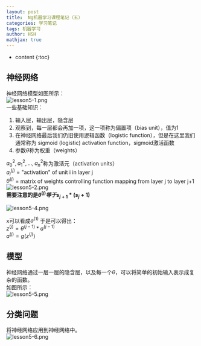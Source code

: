 ```yaml
---
layout: post
title:  Ng机器学习课程笔记（五）
categories: 学习笔记
tags: 机器学习
author: HSH
mathjax: true
---
```


* content
{:toc}

## 神经网络
神经网络模型如图所示：  
![lesson5-1.png](http://octtw77pk.bkt.clouddn.com//public/upload/lesson5-1.png)   
一些基础知识：  
1. 输入层，输出层，隐含层
2. 观察到，每一层都会再加一项，这一项称为偏置项（bias unit），值为1
3. 在神经网络最后我们仍旧使用逻辑函数（logistic function），但是在这里我们通常称为 sigmoid (logistic) activation function，sigmoid激活函数
4. 参数$\theta$称为权重（weights）






$a_0^2,a_1^2,...,a_n^2$称为激活元（activation units）  
$a_i^{(j)}$ = "activation" of unit i in layer j   
$\theta^{(j)}$ = matrix of weights controlling function mapping from layer j to layer j+1  
![lesson5-2.png](http://octtw77pk.bkt.clouddn.com//public/upload/lesson5-2.png)  
**需要注意的是$\theta^{(j)}等于s_{j+1} * (s_j + 1)$**  

![lesson5-4.png](http://octtw77pk.bkt.clouddn.com//public/upload/lesson5-4.png)  

x可以看成$a^{(1)}$
于是可以得出：  
$z^{(j)} = \theta^{(j-1)}*a^{(j-1)}$  
$a^{(j)} = g(z^{(j)})$

## 模型
神经网络通过一层一层的隐含层，以及每一个$\theta$，可以将简单的初始输入表示成复杂的函数。  
如图所示：  
![lesson5-5.png](http://octtw77pk.bkt.clouddn.com//public/upload/lesson5-5.png)

## 分类问题
将神经网络应用到神经网络中。  
![lesson5-6.png](http://octtw77pk.bkt.clouddn.com//public/upload/lesson5-6.png)
  